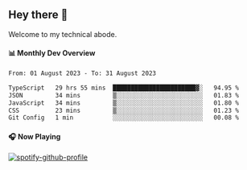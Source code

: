 ## Hey there 👋

Welcome to my technical abode.

#### 📊 Monthly Dev Overview
<!--START_SECTION:waka-->

```txt
From: 01 August 2023 - To: 31 August 2023

TypeScript   29 hrs 55 mins  ███████████████████████▓░   94.95 %
JSON         34 mins         ▒░░░░░░░░░░░░░░░░░░░░░░░░   01.83 %
JavaScript   34 mins         ▒░░░░░░░░░░░░░░░░░░░░░░░░   01.80 %
CSS          23 mins         ▒░░░░░░░░░░░░░░░░░░░░░░░░   01.23 %
Git Config   1 min           ░░░░░░░░░░░░░░░░░░░░░░░░░   00.08 %
```

<!--END_SECTION:waka-->

#### 🎧 Now Playing

[![spotify-github-profile](https://spotify-github-profile.vercel.app/api/view?uid=james2mid&cover_image=true&theme=natemoo-re)](https://open.spotify.com/user/james2mid?si=2b3baf2b09cb499e)
